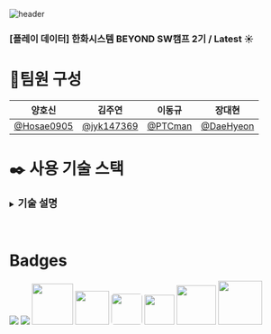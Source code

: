 ![header](https://capsule-render.vercel.app/api?type=Venom&color=ffe599&height=300&section=header&text=SSM&desc=📆Smart%20Schedule%20Manager&descSize=30&descAlign=50&descAlignY=70&fontSize=100&animation=fadeIn&fontColor=5f475f)

### **[플레이 데이터] 한화시스템 BEYOND SW캠프 2기 / Latest** :sunny:

# 💪팀원 구성

<div align="left">

|                 **양호신**                 |                 **김주연**                 |              **이동규**              |                 **장대현**                 |
| :----------------------------------------: | :----------------------------------------: | :----------------------------------: | :----------------------------------------: |
| [@Hosae0905](https://github.com/Hosae0905) | [@jyk147369](https://github.com/jyk147369) | [@PTCman](https://github.com/PTCman) | [ @DaeHyeon](https://github.com/poil4291/) |

</div>

# ✒️ 사용 기술 스택

<details>
<summary><b style="font-size: 18px;">기술 설명</b></summary>

### Vue.js

- vue.js란 SPA 즉 Single Page Application(단일 페이지 애플리케이션)을 의미한다.
- vue3를 사용하는 이유로는 기존의 다중 페이지 애플리케이션(html)은 사용자가 링크를 클릭할때마다 새로운 페이지를 로드하므로 프론트엔드 서버에 부담이 가중된다.
- 해당 부담을 줄이기 위해 초기에 전체 페이지를 로드하고 사용자의 요청에 따라 서버로부터 비동기적인 데이터를 받아올수 있는 vue.js를 사용하게 되었다.
- 또한 개발자 입장에서는 컴포넌트 기반이기 때문에 모든 페이지에 필요한 코드의 경우 전체html에 작성할 필요 없이 코드 한줄 등록으로 재사용이 간편하다.
- 가상 DOM을 활용하여 효율적인 렌더링을 구현하고 실제 DOM 조작을 최소화하여 성능을 향상이 된다.
- 기존 html, js를 사용할 떄와 달리 Axios, Pinia 등을 이용해 불필요한 데이터 조회를 줄여 결과적으로 서버에 부담이 줄어든다.

### Pinia

- <b>Pinia vs Vuex</b>
    - 피니아를 사용해야 하는 이유로는
    - Vuex의 주요 단점 중 하나는 액션과 돌연변이 생성의 복잡성과 반복성 때문이다.
    - 대규모 애플리케이션에서 작업할 때 돌연변이를 유발하는 작업을 생성해야 하는데 노가다 그 자체다.
    - Vue.js에서 제공하는 Pinia 기능을 활용해 최대한 동적으로 페이지, 데이터를 제공할 수 있도록 구현
      <br>
      Pinia를 활용해 가상 DOM 등을 이용했기 때문에 유저가 빠르고 쾌적하게 서비스를 이용할 수 있다.
    - 또한 Props로 관리시 자식 컴포넌트에서 부모 컴포넌트로 데이터가 전달이 되지 않는 데이터를 전역적으로 관리함으로써 데이터 관리에 용이하다.
- Pinia는 기본적으로 state, actions, getters의 구조로 되어 있다
    - State<br>
      애플리케이션의 상태를 저장 반응성이 있는 데이터 객체 컴포넌트에서 공유될 수 있는 데이터를 포함
      로그인 상태 혹은 회의실 상태 등 상태 데이터들을 저장
    - Actions<br>
      actions은 주로 API 호출과 같은 비동기 작업을 수행후 데이터를 업데이트
      백엔드로 api를 보낸후 데이터를 여기에 저장
    - Getters<br>
      getters는 state 기반으로 추가적인 데이터를 계산할 때 사용
      사용자 목록에서 활성 사용자만 필터링 즉 현재 접속중인 유저를 찾거나 장바구니에 추가하여 총 구매 금액을 계산할 수 있음

### Axios , Jquery

- <b>Axios vs Ajax</b>
    - ajax = Asynchronous(비동기) Javascript And Xml이다
    - XML은 데이터를 저장하고 전송하기 위한 마크업 언어이다.
    - 프론트엔드 개발에 XML을 주로 데이터 형식으로 사용했었지만, 현재는 JSON방식으로 데이터를 주고받는게 더 많이 사용함으로써 후속 유지보수 개발자를 구하기 쉬워진다.
    - 주된 사용이유로는 요청 혹은 응답을 자동으로 JSON 형태로 변환시켜준다.
    - 또한 요청과 응답을 가로채고 수정하기 쉬운 인터셉터를 제공해서 요청에 토큰과 같은 정보를 쉽게 전달할수 있다
    - 그리고 Axios 라이브러리는 명확한 API를 제공하기때문에 유저들이 사용하기 용이하다.
- 다만 메시지를 보내는(sendMessage)데에 대해서는 사용자 편의(텍스트에 이미지 삽입이나 영상 추가)를 위해 Summernote를 사용하기 위하여, J쿼리 코드를 사용하였고 <br>
  Full-calendar 의 기능을 사용하기 위해서 공식 문서를 보고 J쿼리를 사용하여 DB에 저장을 구현하였다.

### JWT

- 요청 본문에(헤더) 필요한 사용자 정의 데이터를 포함할 수 있어, 다양한 환경에서 쉽게 요구사항을 충족한다. <br>
- JWT는 표준 규격을 따르고 있어, 이를 지원하는 다양한 라이브러리와 플랫폼에서 쉽게 사용할 수 있다.
- JWT는 JSON 형식을 사용하며, 정보를 포함하는 데 필요한 최소한의 필드(토큰을 저장할 수 있는 변수)만을 가지고 있다.
  이는 토큰 크기를 작게 유지하면서 필요한 정보를 전송하는 데 매우 좋다.

### Jest

- <b>Jest vs RTL(React Testing Library)</b>
    - React Testing Library는 사용자가 직접 컴포넌트를 시험하는것처럼 테스트 할 수 있다.
    - 그래서 테스트하기에는 용이하나 다만 사용법이 어렵고, 컴포넌트 내부 상태 테스트도 어려워 프로젝트의 기간에 여유가 없을 시엔 사용이 힘들다.
    - 따라서 강력한 기능과 사용하기 쉬운 문법을 제공하고, 또한 내장 모킹을 지원하여 함수와 모듈을 자동으로 목을 해주므로 사용성이 간편한 Jest를 사용하게 되었다.
    - 다만 Jest의 단점으로는 메모리를 과다 소비하는 점 때문에 대규모 프로젝트의 경우 문제를 일으킬 가능성이 있다.

### Full-calendar

- 일정을 구현하기 위해 여러 달력 라이브러리중 Full-calendar를 선택하여 제공하게 되었다.
- 사용하게된 가장 큰 이유는 제공되는 API 라이브러리가 많고, 월별 주별 일별 달력이 구현되어 있으며 프론트에 보여주는데 제공되는 기능이 많아 선정하게 되었다.
- Pinia를 사용하여 데이터를 전역적으로 관리를 하여 Full-calendar의 API를 사용하였고 Axios를 통해 데이터를 요청, 응답을 받아 캘린더에 데이터를 시각적으로 보여주었다.

</details>

<br>
<br>

# Badges

<div align="left">
	<img src="https://img.shields.io/badge/JavaScript-F7DF1E?style=flat&logo=JavaScript&logoColor=white" />
  <img src="https://img.shields.io/badge/vuejs-%2335495e.svg?style=flat&logo=vuedotjs&logoColor=%234FC08D" />
  <img src="https://img.shields.io/badge/Vcalendar-%23C21325?style=for-the-badge&logo=Vcalendar&logoColor=white" width="73" />
<img src="https://img.shields.io/badge/JWT-black?style=for-the-badge&logo=JSON%20web%20tokens" width="60" />

<img src="https://img.shields.io/badge/Jest-323330?style=for-the-badge&logo=Jest&logoColor=white" width="55" style="border-radius: 5px;">
<img src="https://img.shields.io/badge/-pinia-gold?style=for-the-badge&logo=Pinia&logoColor=white" width="53" />
<img src="https://img.shields.io/badge/-axios-pink?style=for-the-badge&logo=Axios&logoColor=white" width="70" />
<img src="https://img.shields.io/badge/jQuery-0769AD?style=for-the-badge&logo=jquery&logoColor=white" width="78" >
  <br>

</div>
